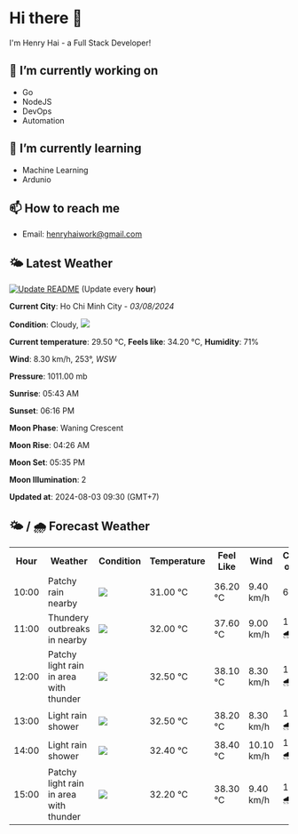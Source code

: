 # Hi there 👋

I'm Henry Hai - a Full Stack Developer!

## 🔭 I’m currently working on

- Go
- NodeJS
- DevOps
- Automation

## 🌱 I’m currently learning

- Machine Learning
- Ardunio

## 📫 How to reach me

- Email: <henryhaiwork@gmail.com>

## 🌤️ Latest Weather
[![Update README](https://github.com/henry0hai/henry0hai/actions/workflows/udpateReadme.yml/badge.svg)](https://github.com/henry0hai/henry0hai/actions/workflows/udpateReadme.yml)
(Update every **hour**)
<!-- CURRENT_WEATHER:START -->
**Current City**: Ho Chi Minh City - *03/08/2024*

**Condition**: Cloudy, <img src="https://cdn.weatherapi.com/weather/64x64/day/119.png"/>

**Current temperature**: 29.50 °C, **Feels like**: 34.20 °C, **Humidity**: 71%

**Wind**: 8.30 km/h, 253°, *WSW*

**Pressure**: 1011.00 mb

**Sunrise**: 05:43 AM

**Sunset**: 06:16 PM

**Moon Phase**: Waning Crescent

**Moon Rise**: 04:26 AM

**Moon Set**: 05:35 PM

**Moon Illumination**: 2

**Updated at**: 2024-08-03 09:30 (GMT+7)<!-- CURRENT_WEATHER:END -->

## 🌤️ / 🌧️ Forecast Weather
<!-- FORECAST_WEATHER:START -->
<table>
		<tr>
			<th>Hour</th>
			<th>Weather</th>
			<th>Condition</th>
			<th>Temperature</th>
			<th>Feel Like</th>
			<th>Wind</th>
			<th>Chance of Rain</th>
		</tr>
				<tr>
					<td>10:00</td>
					<td>Patchy rain nearby</td>
					<td><img src='https://cdn.weatherapi.com/weather/64x64/day/176.png'/></td>
					<td>31.00 °C</td>
					<td>36.20 °C</td>
					<td>9.40 km/h</td>
					<td>63 %</td>
				</tr>
				<tr>
					<td>11:00</td>
					<td>Thundery outbreaks in nearby</td>
					<td><img src='https://cdn.weatherapi.com/weather/64x64/day/200.png'/></td>
					<td>32.00 °C</td>
					<td>37.60 °C</td>
					<td>9.00 km/h</td>
					<td>100 % 🌧️</td>
				</tr>
				<tr>
					<td>12:00</td>
					<td>Patchy light rain in area with thunder</td>
					<td><img src='https://cdn.weatherapi.com/weather/64x64/day/386.png'/></td>
					<td>32.50 °C</td>
					<td>38.10 °C</td>
					<td>8.30 km/h</td>
					<td>100 % 🌧️</td>
				</tr>
				<tr>
					<td>13:00</td>
					<td>Light rain shower</td>
					<td><img src='https://cdn.weatherapi.com/weather/64x64/day/353.png'/></td>
					<td>32.50 °C</td>
					<td>38.20 °C</td>
					<td>8.30 km/h</td>
					<td>100 % 🌧️</td>
				</tr>
				<tr>
					<td>14:00</td>
					<td>Light rain shower</td>
					<td><img src='https://cdn.weatherapi.com/weather/64x64/day/353.png'/></td>
					<td>32.40 °C</td>
					<td>38.40 °C</td>
					<td>10.10 km/h</td>
					<td>100 % 🌧️</td>
				</tr>
				<tr>
					<td>15:00</td>
					<td>Patchy light rain in area with thunder</td>
					<td><img src='https://cdn.weatherapi.com/weather/64x64/day/386.png'/></td>
					<td>32.20 °C</td>
					<td>38.30 °C</td>
					<td>9.40 km/h</td>
					<td>100 % 🌧️</td>
				</tr>
</table>
<!-- FORECAST_WEATHER:END -->
